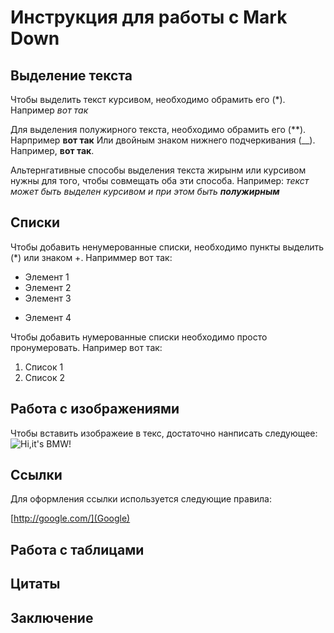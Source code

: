 # Инструкция для работы с Mark Down

## Выделение текста

Чтобы выделить текст курсивом, необходимо обрамить его (*). Например *вот так*

Для выделения полужирного текста, необходимо обрамить его (**). Нарпример **вот так**
Или двойным знаком нижнего подчеркивания (__).
Например, __вот так__.

Альтернгативные способы выделения текста жирынм или курсивом нужны для того, чтобы совмещать оба эти способа. Например:
_текст может быть выделен курсивом и при этом быть **полужирным**_

## Списки

Чтобы добавить ненумерованные списки, необходимо пункты выделить (*) или знаком +. Наприммер вот так:
* Элемент 1
* Элемент 2
* Элемент 3
+ Элемент 4

Чтобы добавить нумерованные списки необходимо просто пронумеровать. Например вот так:
1. Список 1
2. Список 2

## Работа с изображениями

Чтобы вставить изображеие в текс, достаточно нанписать следующее:
![Hi,it's BMW!](picturesBMW.jpg)

## Ссылки

Для оформления ссылки используется следующие правила:

[http://google.com/](Google)


## Работа с таблицами

## Цитаты

## Заключение
